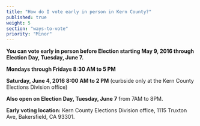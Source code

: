```yaml
---
title: "How do I vote early in person in Kern County?"
published: true
weight: 5
section: "ways-to-vote"
priority: "Minor"
---
```


**You can vote early in person before Election starting May 9, 2016 through Election Day, Tuesday, June 7.**  

**Mondays through Fridays 8:30 AM to 5 PM**  

**Saturday, June 4, 2016 8:00 AM to 2 PM** (curbside only at the Kern County Elections Division office)  

**Also open on Election Day, Tuesday, June 7** from 7AM to 8PM.  

**Early voting location:** Kern County Elections Division office, 1115 Truxton Ave, Bakersfield, CA 93301.  
